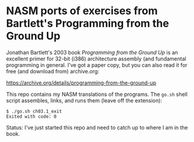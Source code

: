 # NASM ports of exercises from Bartlett's Programming from the Ground Up

Jonathan Bartlett's 2003 book _Programming from the Ground Up_ is an
excellent primer for 32-bit (i386) architecture assembly (and
fundamental programming in general. I've got a paper copy, but you can
also read it for free (and download from) archive.org:

https://archive.org/details/programming-from-the-ground-up

This repo contains my NASM translations of the programs. The `go.sh`
shell script assembles, links, and runs them (leave off the extension):

    $ ./go.sh ch03.1_exit
    Exited with code: 0

Status: I've just started this repo and need to catch up to where I am
in the book.
